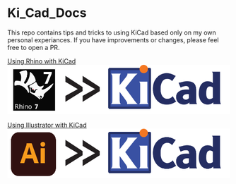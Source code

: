 # Ki_Cad_Docs

This repo contains tips and tricks to using KiCad based only on my own personal experiances. 
If you have improvements or changes, please feel free to open a PR.

[Using Rhino with KiCad](/using_rhino_with_kicad)
![Using Rhino with KiCad](images/rhino_kicad.svg)

[Using Illustrator with KiCad](/using_illustrator_with_kicad)
[![](images/ai_kicad.svg)](/using_illustrator_with_kicad)